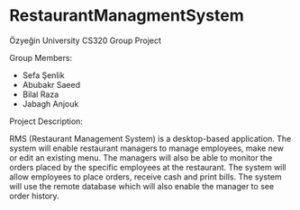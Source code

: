 # RestaurantManagmentSystem
Özyeğin University CS320 Group Project

Group Members:

- Sefa Şenlik
- Abubakr Saeed
- Bilal Raza
- Jabagh Anjouk

Project Description:

RMS (Restaurant Management System) is a desktop-based application. The system will enable restaurant managers to manage employees, make new or edit an existing menu. The managers will also be able to monitor the orders placed by the specific employees at the restaurant. The system will allow employees to place orders, receive cash and print bills. The system will use the remote database which will also enable the manager to see order history.
